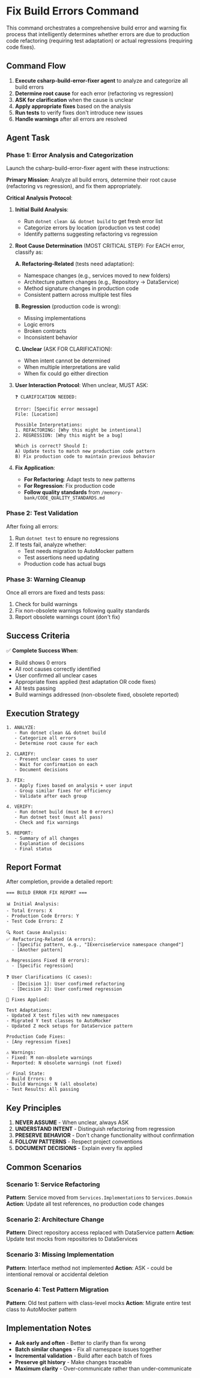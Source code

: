 # Fix Build Errors Command

This command orchestrates a comprehensive build error and warning fix process that intelligently determines whether errors are due to production code refactoring (requiring test adaptation) or actual regressions (requiring code fixes).

## Command Flow

1. **Execute csharp-build-error-fixer agent** to analyze and categorize all build errors
2. **Determine root cause** for each error (refactoring vs regression)
3. **ASK for clarification** when the cause is unclear
4. **Apply appropriate fixes** based on the analysis
5. **Run tests** to verify fixes don't introduce new issues
6. **Handle warnings** after all errors are resolved

## Agent Task

### Phase 1: Error Analysis and Categorization

Launch the csharp-build-error-fixer agent with these instructions:

**Primary Mission**: Analyze all build errors, determine their root cause (refactoring vs regression), and fix them appropriately.

**Critical Analysis Protocol**:

1. **Initial Build Analysis**:
   - Run `dotnet clean && dotnet build` to get fresh error list
   - Categorize errors by location (production vs test code)
   - Identify patterns suggesting refactoring vs regression

2. **Root Cause Determination** (MOST CRITICAL STEP):
   For EACH error, classify as:
   
   **A. Refactoring-Related** (tests need adaptation):
   - Namespace changes (e.g., services moved to new folders)
   - Architecture pattern changes (e.g., Repository → DataService)
   - Method signature changes in production code
   - Consistent pattern across multiple test files
   
   **B. Regression** (production code is wrong):
   - Missing implementations
   - Logic errors
   - Broken contracts
   - Inconsistent behavior
   
   **C. Unclear** (ASK FOR CLARIFICATION):
   - When intent cannot be determined
   - When multiple interpretations are valid
   - When fix could go either direction

3. **User Interaction Protocol**:
   When unclear, MUST ASK:
   ```
   ❓ CLARIFICATION NEEDED:
   
   Error: [Specific error message]
   File: [Location]
   
   Possible Interpretations:
   1. REFACTORING: [Why this might be intentional]
   2. REGRESSION: [Why this might be a bug]
   
   Which is correct? Should I:
   A) Update tests to match new production code pattern
   B) Fix production code to maintain previous behavior
   ```

4. **Fix Application**:
   - **For Refactoring**: Adapt tests to new patterns
   - **For Regression**: Fix production code
   - **Follow quality standards** from `/memory-bank/CODE_QUALITY_STANDARDS.md`

### Phase 2: Test Validation

After fixing all errors:

1. Run `dotnet test` to ensure no regressions
2. If tests fail, analyze whether:
   - Test needs migration to AutoMocker pattern
   - Test assertions need updating
   - Production code has actual bugs

### Phase 3: Warning Cleanup

Once all errors are fixed and tests pass:

1. Check for build warnings
2. Fix non-obsolete warnings following quality standards
3. Report obsolete warnings count (don't fix)

## Success Criteria

✅ **Complete Success When**:
- Build shows 0 errors
- All root causes correctly identified
- User confirmed all unclear cases
- Appropriate fixes applied (test adaptation OR code fixes)
- All tests passing
- Build warnings addressed (non-obsolete fixed, obsolete reported)

## Execution Strategy

```
1. ANALYZE:
   - Run dotnet clean && dotnet build
   - Categorize all errors
   - Determine root cause for each

2. CLARIFY:
   - Present unclear cases to user
   - Wait for confirmation on each
   - Document decisions

3. FIX:
   - Apply fixes based on analysis + user input
   - Group similar fixes for efficiency
   - Validate after each group

4. VERIFY:
   - Run dotnet build (must be 0 errors)
   - Run dotnet test (must all pass)
   - Check and fix warnings

5. REPORT:
   - Summary of all changes
   - Explanation of decisions
   - Final status
```

## Report Format

After completion, provide a detailed report:

```
=== BUILD ERROR FIX REPORT ===

📊 Initial Analysis:
- Total Errors: X
- Production Code Errors: Y
- Test Code Errors: Z

🔍 Root Cause Analysis:
✅ Refactoring-Related (A errors):
  - [Specific pattern, e.g., "IExerciseService namespace changed"]
  - [Another pattern]

⚠️ Regressions Fixed (B errors):
  - [Specific regression]

❓ User Clarifications (C cases):
  - [Decision 1]: User confirmed refactoring
  - [Decision 2]: User confirmed regression

📝 Fixes Applied:

Test Adaptations:
- Updated X test files with new namespaces
- Migrated Y test classes to AutoMocker
- Updated Z mock setups for DataService pattern

Production Code Fixes:
- [Any regression fixes]

⚠️ Warnings:
- Fixed: M non-obsolete warnings
- Reported: N obsolete warnings (not fixed)

✅ Final State:
- Build Errors: 0
- Build Warnings: N (all obsolete)
- Test Results: All passing
```

## Key Principles

1. **NEVER ASSUME** - When unclear, always ASK
2. **UNDERSTAND INTENT** - Distinguish refactoring from regression
3. **PRESERVE BEHAVIOR** - Don't change functionality without confirmation
4. **FOLLOW PATTERNS** - Respect project conventions
5. **DOCUMENT DECISIONS** - Explain every fix applied

## Common Scenarios

### Scenario 1: Service Refactoring
**Pattern**: Service moved from `Services.Implementations` to `Services.Domain`
**Action**: Update all test references, no production code changes

### Scenario 2: Architecture Change
**Pattern**: Direct repository access replaced with DataService pattern
**Action**: Update test mocks from repositories to DataServices

### Scenario 3: Missing Implementation
**Pattern**: Interface method not implemented
**Action**: ASK - could be intentional removal or accidental deletion

### Scenario 4: Test Pattern Migration
**Pattern**: Old test pattern with class-level mocks
**Action**: Migrate entire test class to AutoMocker pattern

## Implementation Notes

- **Ask early and often** - Better to clarify than fix wrong
- **Batch similar changes** - Fix all namespace issues together
- **Incremental validation** - Build after each batch of fixes
- **Preserve git history** - Make changes traceable
- **Maximum clarity** - Over-communicate rather than under-communicate